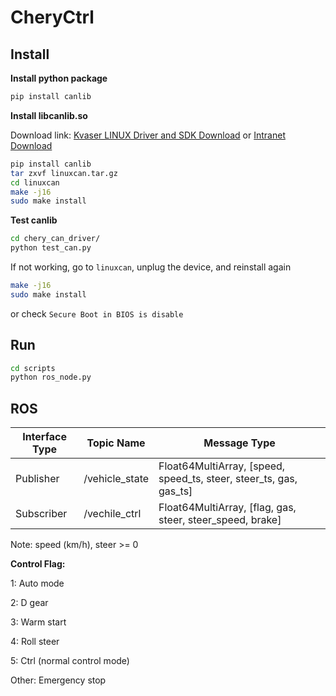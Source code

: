 # CheryCtrl

## Install
**Install python package**

```bash
pip install canlib
```

**Install  libcanlib.so**

Download link: [Kvaser LINUX Driver and SDK Download](https://www.kvaser.com/downloads-kvaser/?utm_source=software&utm_ean=7330130980754&utm_status=latest) or [Intranet Download](http://10.12.120.70:5000/d/f/724877724816028007)
```bash
pip install canlib
tar zxvf linuxcan.tar.gz
cd linuxcan
make -j16
sudo make install
```

**Test  canlib**
```bash
cd chery_can_driver/
python test_can.py
```

If not working, go to ```linuxcan```, unplug the device, and reinstall again
```bash
make -j16
sudo make install
```
or check ```Secure Boot in BIOS is disable```


## Run
```bash
cd scripts
python ros_node.py
```

## ROS

| Interface Type | Topic Name     | Message Type                                                 |
| -------------- | -------------- | ------------------------------------------------------------ |
| Publisher      | /vehicle_state | Float64MultiArray, [speed, speed_ts, steer, steer_ts, gas, gas_ts] |
| Subscriber     | /vechile_ctrl  | Float64MultiArray, [flag, gas, steer, steer_speed, brake]    |

Note: speed (km/h), steer >= 0

**Control Flag:**

1: Auto mode

2: D gear

3: Warm start

4: Roll steer

5: Ctrl (normal control mode)

Other: Emergency stop
